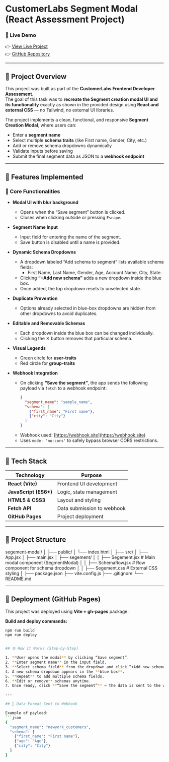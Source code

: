 # CustomerLabs Segment Modal (React Assessment Project)

### 🔗 Live Demo  
👉 [View Live Project](https://prem2621.github.io/segement-modal/)  
👉 [GitHub Repository](https://github.com/prem2621/segement-modal)

---

## 📖 Project Overview

This project was built as part of the **CustomerLabs Frontend Developer Assessment**.  
The goal of this task was to **recreate the Segment creation modal UI and its functionality** exactly as shown in the provided design using **React and external CSS** — no Tailwind, no external UI libraries.

The project implements a clean, functional, and responsive **Segment Creation Modal**, where users can:

- Enter a **segment name**
- Select multiple **schema traits** (like First name, Gender, City, etc.)
- Add or remove schema dropdowns dynamically
- Validate inputs before saving
- Submit the final segment data as JSON to a **webhook endpoint**
 
---

## 🧩 Features Implemented

### 🎯 Core Functionalities
- **Modal UI with blur background**
  - Opens when the “Save segment” button is clicked.
  - Closes when clicking outside or pressing `Escape`.

- **Segment Name Input**
  - Input field for entering the name of the segment.
  - Save button is disabled until a name is provided.

- **Dynamic Schema Dropdowns**
  - A dropdown labeled “Add schema to segment” lists available schema fields:
    - First Name, Last Name, Gender, Age, Account Name, City, State.
  - Clicking **“+Add new schema”** adds a new dropdown inside the blue box.
  - Once added, the top dropdown resets to unselected state.

- **Duplicate Prevention**
  - Options already selected in blue-box dropdowns are hidden from other dropdowns to avoid duplicates.

- **Editable and Removable Schemas**
  - Each dropdown inside the blue box can be changed individually.
  - Clicking the ✕ button removes that particular schema.

- **Visual Legends**
  - Green circle for **user-traits**  
  - Red circle for **group-traits**

- **Webhook Integration**
  - On clicking **“Save the segment”**, the app sends the following payload via `fetch` to a webhook endpoint:
    ```json
    {
      "segment_name": "sample_name",
      "schema": [
        {"first_name": "First name"},
        {"city": "City"}
      ]
    }
    ```
  - Webhook used: [https://webhook.site](https://webhook.site)
  - Uses `mode: 'no-cors'` to safely bypass browser CORS restrictions.

---

## 🧠 Tech Stack

| Technology | Purpose |
|-------------|----------|
| **React (Vite)** | Frontend UI development |
| **JavaScript (ES6+)** | Logic, state management |
| **HTML5 & CSS3** | Layout and styling |
| **Fetch API** | Data submission to webhook |
| **GitHub Pages** | Project deployment |

---

## 🧱 Project Structure

segement-modal/
│
├── public/
│ └── index.html
│
├── src/
│ ├── App.jsx
│ ├── main.jsx
│ ├── segement/
│ │ ├── Segement.jsx # Main modal component (SegmentModal)
│ │ ├── SchemaRow.jsx # Row component for schema dropdown
│ │ ├── Segement.css # External CSS styling
│
├── package.json
├── vite.config.js
├── .gitignore
└── README.md
 

---

## 🚀 Deployment (GitHub Pages)

This project was deployed using **Vite + gh-pages** package.

**Build and deploy commands:**
```bash
npm run build
npm run deploy


## ⚙️ How It Works (Step-by-Step)

1. **User opens the modal** by clicking “Save segment”.
2. **Enter segment name** in the input field.
3. **Select schema field** from the dropdown and click “+Add new schema”.
4. A new schema dropdown appears in the **blue box**.
5. **Repeat** to add multiple schema fields.
6. **Edit or remove** schemas anytime.
7. Once ready, click **“Save the segment”** — the data is sent to the webhook as a structured JSON payload.

---

## 🧩 Data Format Sent to Webhook

Example of payload:
```json
{
  "segment_name": "newyork_customers",
  "schema": [
    {"first_name": "First name"},
    {"age": "Age"},
    {"city": "City"}
  ]
}


